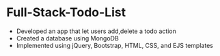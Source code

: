 # Full-Stack-Todo-List
* Developed an app that let users add,delete a todo action
* Created a database using MongoDB
* Implemented using jQuery, Bootstrap, HTML, CSS, and EJS templates
